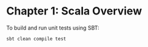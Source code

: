 Chapter 1: Scala Overview
=========================
To build and run unit tests using SBT:

`sbt clean compile test`
